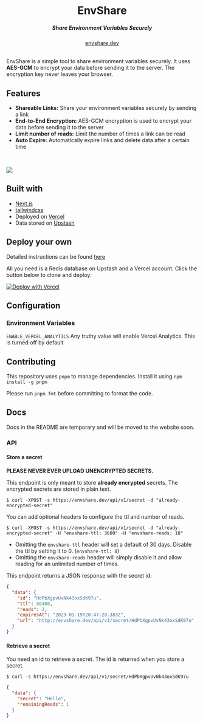 <div align="center">
    <h1 align="center">EnvShare</h1>
    <h5>Share Environment Variables Securely</h5>
</div>

<div align="center">
  <a href="https://envshare.dev">envshare.dev</a>
</div>
<br/>

EnvShare is a simple tool to share environment variables securely. It uses **AES-GCM** to encrypt your data before sending it to the server. The encryption key never leaves your browser.


## Features

- **Shareable Links:** Share your environment variables securely by sending a link
- **End-to-End Encryption:** AES-GCM encryption is used to encrypt your data before sending it to the server
- **Limit number of reads:** Limit the number of times a link can be read
- **Auto Expire:** Automatically expire links and delete data after a certain time

<br/>



![](img/envshare.png)

## Built with
- [Next.js](https://nextjs.org)
- [tailwindcss](https://tailwindcss.com)
- Deployed on [Vercel](https://vercel.com)
- Data stored on [Upstash](https://upstash.com)



## Deploy your own

Detailed instructions can be found [here](https://envshare.dev/deploy)


All you need is a Redis database on Upstash and a Vercel account. Click the button below to clone and deploy:

[![Deploy with Vercel](https://vercel.com/button)](https://vercel.com/new/clone?demo-title=EnvShare&demo-description=Simple%20Next.js%20%2B%20Upstash%20app%20to%20share%20environment%20variables%20securely%20using%20AES-GCM%20encryption.&demo-url=https%3A%2F%2Fenvshare.dev%2F&demo-image=%2F%2Fimages.ctfassets.net%2Fe5382hct74si%2F5SaFBHXp5FBFJbsTzVqIJ3%2Ff0f8382369b7642fd8103debb9025c11%2Fenvshare.png&project-name=EnvShare&repository-name=envshare&repository-url=https%3A%2F%2Fgithub.com%2Fchronark%2Fenvshare&from=templates&integration-ids=oac_V3R1GIpkoJorr6fqyiwdhl17) 



## Configuration

### Environment Variables

`ENABLE_VERCEL_ANALYTICS`
Any truthy value will enable Vercel Analytics. This is turned off by default

## Contributing

This repository uses `pnpm` to manage dependencies. Install it using `npm install -g pnpm`

Please run `pnpm fmt` before committing to format the code.



## Docs

Docs in the README are temporary and will be moved to the website soon.

### API

#### Store a secret

**PLEASE NEVER EVER UPLOAD UNENCRYPTED SECRETS.**

This endpoint is only meant to store **already encrypted** secrets. The encrypted secrets are stored in plain text. 


```sh-session
$ curl -XPOST -s https://envshare.dev/api/v1/secret -d "already-encrypted-secret" 
```
You can add optional headers to configure the ttl and number of reads. 

```sh-session
$ curl -XPOST -s https://envshare.dev/api/v1/secret -d "already-encrypted-secret" -H "envshare-ttl: 3600" -H "envshare-reads: 10"
```

- Omitting the `envshare-ttl` header will set a default of 30 days. Disable the ttl by setting it to 0. (`envshare-ttl: 0`)
- Omitting the `envshare-reads` header will simply disable it and allow reading for an unlimited number of times.

This endpoint returns a JSON response with the secret id:
  
```json
{
  "data": {
    "id": "HdPbXgpvUvNk43oxSdK97u",
    "ttl": 86400,
    "reads": 2,
    "expiresAt": "2023-01-19T20:47:28.383Z",
    "url": "http://envshare.dev/api/v1/secret/HdPbXgpvUvNk43oxSdK97u"
  }
}
```

#### Retrieve a secret

You need an id to retrieve a secret. The id is returned when you store a secret.


```sh-session
$ curl -s https://envshare.dev/api/v1/secret/HdPbXgpvUvNk43oxSdK97u
```
```json
{
  "data": {
    "secret": "Hello",
    "remainingReads": 1
  }
}
```